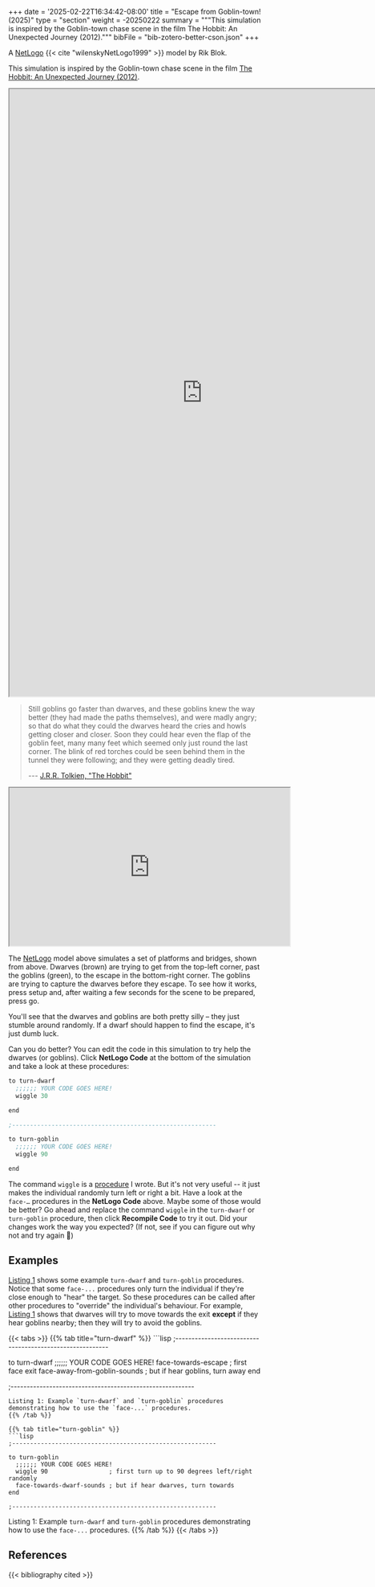 +++
date = '2025-02-22T16:34:42-08:00'
title = "Escape from Goblin-town! (2025)"
type = "section"
weight = -20250222
summary = """This simulation is inspired by the Goblin-town chase scene in the film The Hobbit: An Unexpected Journey (2012)."""
bibFile = "bib-zotero-better-cson.json"
+++

A [NetLogo] {{< cite "wilenskyNetLogo1999" >}} model by Rik Blok.

This simulation is inspired by the Goblin-town chase scene in the film [The Hobbit: An Unexpected Journey (2012)](http://www.imdb.com/title/tt0903624/).


<p align="center"><iframe title="" src="https://netlogoweb.org/web?https://raw.githubusercontent.com/rikblok/NetLogo-models/master/goblin-town.nlogo" style="width:770px; height:1210px"></iframe></p>


<blockquote>
Still goblins go faster than dwarves, and these goblins knew the way better (they had made the paths themselves), and were madly angry; so that do what they could the dwarves heard the cries and howls getting closer and closer. Soon they could hear even the flap of the goblin feet, many many feet which seemed only just round the last corner. The blink of red torches could be seen behind them in the tunnel they were following; and they were getting deadly tired.

 --- [J.R.R. Tolkien, "The Hobbit"](https://books.google.ca/books?id=hFfhrCWiLSMC&pg=PA66&lpg=PA66&dq=Still+goblins+go+faster+than+dwarves,+and+these+goblins+knew+the+way+better&source=bl&ots=YDv8tHpycE&sig=3aDb3Th-DGYCjryA-J1CPXioa4I&hl=en&sa=X&ved=0ahUKEwjb18zHmpPOAhUH7oMKHaaKCHEQ6AEIJTAC#v=onepage&q&f=false)
</blockquote>

<p align="center">
<iframe title="" src="https://www.youtube.com/embed/IccbfvmsgTI" style="width:560px; height:315px"></iframe>
</p>

 The [NetLogo] model above simulates a set of platforms and bridges, shown from above. Dwarves (brown) are trying to get from the top-left corner, past the goblins (green), to the escape in the bottom-right corner. The goblins are trying to capture the dwarves before they escape. To see how it works, press setup and, after waiting a few seconds for the scene to be prepared, press go.

You'll see that the dwarves and goblins are both pretty silly – they just stumble around randomly. If a dwarf should happen to find the escape, it's just dumb luck.

Can you do better? You can edit the code in this simulation to try help the dwarves (or goblins). Click **NetLogo Code** at the bottom of the simulation and take a look at these procedures:

```lisp
to turn-dwarf
  ;;;;;; YOUR CODE GOES HERE!
  wiggle 30

end

;---------------------------------------------------------

to turn-goblin
  ;;;;;; YOUR CODE GOES HERE!
  wiggle 90

end
```

The command `wiggle` is a [procedure](https://ccl.northwestern.edu/netlogo/docs/tutorial3.html) I wrote. But it's not very useful -- it just makes the individual randomly turn left or right a bit. Have a look at the `face-…` procedures in the **NetLogo Code** above. Maybe some of those would be better? Go ahead and replace the command `wiggle` in the `turn-dwarf` or `turn-goblin` procedure, then click **Recompile Code** to try it out. Did your changes work the way you expected? (If not, see if you can figure out why not and try again 🙂) 

## Examples

[Listing 1](#list-1) shows some example `turn-dwarf` and `turn-goblin` procedures.  Notice that some `face-...` procedures only turn the individual if they're close enough to "hear" the target.  So these procedures can be called after other procedures to "override" the individual's behaviour.  For example, [Listing 1](#list-1) shows that dwarves will try to move towards the exit **except** if they hear goblins nearby; then they will try to avoid the goblins.

<div id="list-1">
{{< tabs >}}
{{% tab title="turn-dwarf" %}}
```lisp
;---------------------------------------------------------

to turn-dwarf
  ;;;;;; YOUR CODE GOES HERE!
  face-towards-escape          ; first face exit
  face-away-from-goblin-sounds ; but if hear goblins, turn away
end

;---------------------------------------------------------
```
Listing 1: Example `turn-dwarf` and `turn-goblin` procedures demonstrating how to use the `face-...` procedures.
{{% /tab %}}

{{% tab title="turn-goblin" %}}
```lisp
;---------------------------------------------------------

to turn-goblin
  ;;;;;; YOUR CODE GOES HERE!
  wiggle 90                 ; first turn up to 90 degrees left/right randomly
  face-towards-dwarf-sounds ; but if hear dwarves, turn towards
end

;---------------------------------------------------------
```
Listing 1: Example `turn-dwarf` and `turn-goblin` procedures demonstrating how to use the `face-...` procedures.
{{% /tab %}}
{{< /tabs >}}
</div>

## References

{{< bibliography cited >}}


[NetLogo]: http://ccl.northwestern.edu/netlogo/

